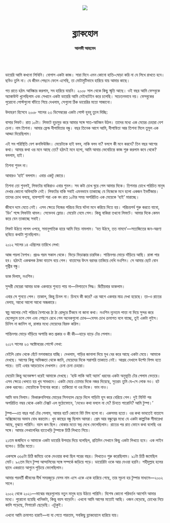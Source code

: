 <div align=center>
<img src=https://images.prothomalo.com/prothomalo-bangla%2F2021-12%2Ff23783d7-b8e2-4be2-a591-63c9be75002f%2Falvi_ahmed_.jpg?rect=0%2C559%2C3000%2C1575&w=1200&ar=40%3A21&auto=format%2Ccompress&ogImage=true&mode=crop&overlay=&overlay_position=bottom&overlay_width_pct=1 />
<br><br>
<h1>ব্ল্যাকহোল</h1> 
<h4>আলভী আহমেদ</h4>
<br><br>
</div>

ডায়েরি আমি কখনো লিখিনি। বোগাস একটা কাজ। সারা দিনে এমন কোনো হাতি–ঘোড়া করি না যে লিখে রাখতে হবে। ছবিও তুলি না। যে জীবন পেছনে ফেলে এসেছি, তা মোটামুটিভাবে হারিয়ে যায় আমার কাছে।

গত রাতে হঠাৎ আবিষ্কার করলাম, সব হারিয়ে যায়নি। ২০০৮ সাল থেকে কিছু স্মৃতি আছে। ওই বছর আমি ফেসবুকে অ্যাকাউন্ট খুলেছিলাম এবং সেখানে একটা ডায়েরি আমি মেইনটেইন করে চলেছি। সচেতনভাবে নয়। ফেসবুকের পুরোনো পোস্টগুলো ঘাঁটতে গিয়ে দেখলাম, সেগুলো ঠিক ডায়েরির মতো সাজানো।

উদাহরণ হিসেবে ২০০৮ সালের ২৩ ডিসেম্বরের একটা পোস্ট হুবহু তুলে দিচ্ছি:

বাসার লিফট। রাত ১০টা। লিফটে হুড়মুড় করে আমার সঙ্গে সাত-আটজন উঠল। তাদের মধ্যে এক মেয়ের চেহারা বেশ চেনা। নাম তিশনা। আমার ফ্রেন্ড দীপান্বিতার বন্ধু। বছর তিনেক আগে আমি, দীপান্বিতা আর তিশনা মিলে তুমুল এক আড্ডা দিয়েছিলাম।

এই সব পরিস্থিতি বেশ কনফিউজিং। মেয়েটাকে হাই বলব, নাকি বলব না? বললে কী মনে করবে? তিন বছর আগের কথা। আমার কথা ওর মনে আছে তো? হঠাৎই মনে হলো, আমি আবার ভেবেচিন্তে কাজ শুরু করলাম কবে থেকে? বললাম, হাই।

তিশনা শুনল না।

আবারও ‘হাই’ বললাম। এবার একটু জোরে।

তিশনা তো শুনলই, লিফটের বাকিরাও এবার শুনল। সব কটা চোখ ঘুরে গেল আমার দিকে। তিশনার চোখে পরিচিত মানুষ দেখার কোনো অভিব্যক্তি নেই। লিফটের বাকি সবাই এমনভাবে তাকাচ্ছে যে নিজেকে মনে হলো একজন ইভটিজার। তাদের চোখ বলছে, হাফপ্যান্ট পরা এক বদ রাত ১০টার সময় অপরিচিত এক মেয়েকে ‘হাই’ মারাচ্ছে।

জীবনে দমে যেতে নেই। এসব ক্ষেত্রে নিজের পরিচয় দিয়ে ঘটনা মনে করিয়ে দিতে হয়। পরিচয়পর্ব শুরু করতে যাবো, ‘ডিং’ শব্দে লিফটটা থামল। সেভেনথ ফ্লোর। মেয়েটা নেমে গেল। কিন্তু বাকিরা তখনো লিফটে। আমার দিকে কেমন করে যেন তাকাচ্ছে সবাই।

লিফট উঠতে লাগল ওপরে, সমানুপাতিক হারে আমি নিচে নামলাম। ‘যত উঠবে, তত নামবে’—সত্যজিতের জন-অরণ্য ছবিতে কথাটা শুনেছিলাম।

২০১২ সালের ১৪ এপ্রিলের তারিখে লেখা:

আজ পয়লা বৈশাখ। প্রচণ্ড গরম সকাল থেকে। ভিড়ে ভিড়াক্কার চারদিক। শান্তিনগর মোড়ে দাঁড়িয়ে আছি। রাস্তা পার হব। হঠাৎই একঝলক ঠান্ডা বাতাস বয়ে গেল। বাতাসের উৎস বরাবর তাকিয়ে দেখি নওশিন। সে আমার ছোট বোন পৃথ্বীর বন্ধু।

ডাক দিলাম, নওশিন।

সুন্দরী মেয়েরা আমার ডাক একবারে শুনতে পায় না—নিপাতনে সিদ্ধ। দ্বিতীয়বার ডাকলাম।

এবার সে শুনতে পেল। তাকাল, কিন্তু চিনল না। চিনবে কী করে? এর আগে একবার মাত্র দেখা হয়েছে। তা–ও রাতের বেলায়, আধো আলো আধো অন্ধকারে।

স্বল্প আলোর সেই পরিচয় বৈশাখের ঠা ঠা রোদ্দুরে টিকবে না জানা কথা। নওশিন ন্যূনতম পাত্তা না দিয়ে সুন্দর করে হেলেদুলে চলে গেল এবং পেছনে রেখে গেল অনেকগুলো চোখ—যেসব চোখ ক্রমাগত বলে যাচ্ছে, তুই একটা লুইস। চিনিস না জানিস না, রাস্তার মধ্যে মেয়েদের বিরক্ত করিস।

শান্তিনগর মোড়ে দাঁড়িয়ে অশান্তি কত প্রকার ও কী কী—হাড়ে হাড়ে টের পেলাম।

২০১৭ সালের ২৩ অক্টোবরের পোস্টে লেখা:

বেইলি রোড থেকে হেঁটে মগবাজারে যাচ্ছি। দেখলাম, গাড়ির জানালা দিয়ে মুখ বের করে আছে একটা মেয়ে। আমাকে দেখছে। আগের কিছু অভিজ্ঞতা থেকে জানি, মেয়েদের দিকে সরাসরি তাকাতে নেই। আগ্রহ দেখালে উল্টো বিপদ হতে পারে। তাই এবার আড়চোখে দেখলাম। চেনা চেনা চেহারা।

মেয়েটা কিন্তু অনেকক্ষণ ধরেই আমাকে দেখছে। ‘হাউ লাকি আই অ্যাম’ ধরনের একটা অনুভূতি টের পেলাম ভেতরে। এসব ক্ষেত্রে খেলতে হয় খুব সাবধানে। একটা মেয়ে তোমার দিকে নজর দিয়েছে, সুতরাং তুমি যে–সে লোক নও। হট কেক ধরনের। মেয়েটাকে ইগনোর করো। তাকিয়ো না ওর দিকে। ভাব নাও।

আমি ভাব নিলাম। ভিকারুননিসার মোড়ের সিগন্যাল ছেড়ে দিলে গাড়িটা হুস করে বেরিয়ে গেল। দুই মিনিট পর অপরিচিত নম্বর থেকে একটা টেক্সট এল মুঠোফোনে, ‘দেখেও কথা বললে না যে? চিনতে পারোনি? আমি টুম্পা।’

টুম্পা—এত বছর পর! টের পেলাম, আমার হার্টে কোনো বিট মিস হলো না। একসময় হতো। ওর কথা ভাবতেই বাতাসে অক্সিজেনের অভাব বোধ করতাম। খুব কাছের বন্ধু ছিলাম আমরা। প্রেম আর বন্ধুত্বের মধ্যে যে একটা কাল্পনিক সীমারেখা আছে, বুঝতে পারিনি। বয়স কম ছিল। বোকার মতো স্বপ্ন দেখে ফেলেছিলাম। রাতের পর রাত ফোনে কথা বলেছি ওর সঙ্গে। আমার লেখালেখির হাতেখড়ি টুম্পাকে চিঠি লিখতে গিয়ে।

২১তম জন্মদিনে ও আমাকে একটা ডায়েরি উপহার দিয়ে বলেছিল, প্রতিদিন সেখানে কিছু একটা লিখতে হবে। এক লাইন হলেও। চিঠির মতো।

একসঙ্গে ৩৬৫টা চিঠি জমিয়ে ওকে দেওয়ার কথা ছিল পরের বছর। লিখতেও শুরু করেছিলাম। ৯১টা চিঠি জমেছিল মোট। ৯২তম দিনে টুম্পা আন্দালিবের সঙ্গে সম্পর্কে জড়িয়ে পড়ে। ডায়েরিটা ওকে আর দেওয়া হয়নি। শহীদুল্লাহ হলের ছাদে একরাতে আগুনে পুড়িয়ে ফেলেছিলাম।

আমার পরবর্তী জীবনের দীর্ঘ সময়জুড়ে যেসব নাম এসে একে একে হারিয়ে গেছে, তার সূচনা হয় টুম্পার মাধ্যমে—২০০২ সালে।

২০০২ থেকে ২০২১—মাঝের বছরগুলোয় নতুন মানুষ হয়ে উঠতে পারিনি। বিশেষ কোনো পরিবর্তন আসেনি আমার মধ্যে। পুরোনো হয়েছি খানিকটা, কিন্তু বয়স বাড়েনি। এখনো আমি আগের মতোই আছি। ওজন বেড়েছে, চোখের নিচে কালি পড়েছে, সিগারেট ছেড়েছি। এটুকুই।

এখনো আমি ক্রমাগত হারাই—যা যা পেতে পারতাম, সবকিছু ব্ল্যাকহোলে হারিয়ে যায়।
